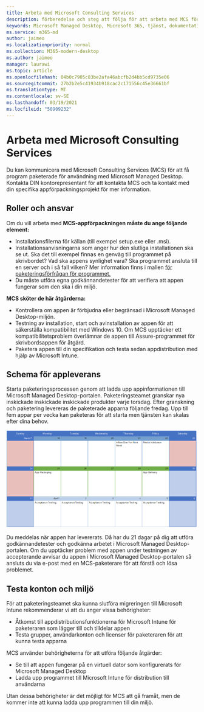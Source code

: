 ```yaml
---
title: Arbeta med Microsoft Consulting Services
description: förberedelse och steg att följa för att arbeta med MCS för att paketera dina appar
keywords: Microsoft Managed Desktop, Microsoft 365, tjänst, dokumentation, appar, MCS, paketering
ms.service: m365-md
author: jaimeo
ms.localizationpriority: normal
ms.collection: M365-modern-desktop
ms.author: jaimeo
manager: laurawi
ms.topic: article
ms.openlocfilehash: 04b0c7905c83be2afa46abcfb2d4bb5cd9735e06
ms.sourcegitcommit: 27b2b2e5c41934b918cac2c171556c45e36661bf
ms.translationtype: MT
ms.contentlocale: sv-SE
ms.lasthandoff: 03/19/2021
ms.locfileid: "50909232"
---
```

# <a name="working-with-microsoft-consulting-services"></a>Arbeta med Microsoft Consulting Services

Du kan kommunicera med Microsoft Consulting Services (MCS) för att få program paketerade för användning med Microsoft Managed Desktop. Kontakta DIN kontorepresentant för att kontakta MCS och ta kontakt med din specifika appförpackningsprojekt för mer information.

## <a name="roles-and-responsibilities"></a>Roller och ansvar

Om du vill arbeta med **MCS-appförpackningen måste du ange följande element:**

- Installationsfilerna för källan (till exempel setup.exe eller .msi).
- Installationsanvisningarna som anger hur den slutliga installationen ska se ut. Ska det till exempel finnas en genväg till programmet på skrivbordet? Vad ska appens synlighet vara? Ska programmet ansluta till en server och i så fall vilken? Mer information finns i mallen [för paketeringsförfrågan för programmet.](https://github.com/MicrosoftDocs/microsoft-365-docs/raw/public/microsoft-365/managed-desktop/get-ready/downloads/app-packaging-template.docx)
- Du måste utföra egna godkännandetester för att verifiera att appen fungerar som den ska i din miljö.

**MCS sköter de här åtgärderna:**

- Kontrollera om appen är förbjudna eller begränsad i Microsoft Managed Desktop-miljön.
- Testning av installation, start och avinstallation av appen för att säkerställa kompatibilitet med Windows 10. Om MCS upptäcker ett kompatibilitetsproblem överlämnar de appen [](/fasttrack/win-10-desktop-app-assure) till Assure-programmet för skrivbordsappen för åtgärd.
- Paketera appen till din specifikation och testa sedan appdistribution med hjälp av Microsoft Intune.

## <a name="app-delivery-schedule"></a>Schema för appleverans

Starta paketeringsprocessen genom att ladda upp appinformationen till Microsoft Managed Desktop-portalen. Paketeringsteamet granskar nya inskickade inskickade inskickade produkter varje torsdag. Efter granskning och paketering levereras de paketerade apparna följande fredag. Upp till fem appar per vecka kan paketeras för att starta men tjänsten kan skalas efter dina behov.

![kalender som visar appinflöde på torsdag (den 21:a i det här exemplet), medier som validerar nästa dag, paketering på efterföljande måndag (den 25)) och appleverans den efterföljande fredagen (den 29:e)](../../media/MCS-cal.png)

Du meddelas när appen har levererats. Då har du 21 dagar på dig att utföra godkännandetester och godkänna arbetet i Microsoft Managed Desktop-portalen. Om du upptäcker problem med appen under testningen av accepterande avvisar du appen i Microsoft Managed Desktop-portalen så ansluts du via e-post med en MCS-paketerare för att förstå och lösa problemet.

## <a name="testing-accounts-and-environment"></a>Testa konton och miljö

För att paketeringsteamet ska kunna slutföra migreringen till Microsoft Intune rekommenderar vi att du anger vissa behörigheter:
 
-   Åtkomst till appdistributionsfunktionerna för Microsoft Intune för paketeraren som lägger till och tilldelar appen 
-   Testa grupper, användarkonton och licenser för paketeraren för att kunna testa apparna

MCS använder behörigheterna för att utföra följande åtgärder:
 
-   Se till att appen fungerar på en virtuell dator som konfigurerats för Microsoft Managed Desktop
-   Ladda upp programmet till Microsoft Intune för distribution till användarna

Utan dessa behörigheter är det möjligt för MCS att gå framåt, men de kommer inte att kunna ladda upp programmen till din miljö.